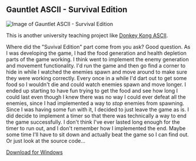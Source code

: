 ## Gauntlet ASCII - Survival Edition

![Image of Gauntlet ASCII - Survival Edition](gauntlet-ascii-survival-edition-1.png)

This is another university teaching project like [Donkey Kong ASCII](donkey-kong-ascii.html).

Where did the "Suvival Edition" part come from you ask? Good question. As I was developing the game, I had the food generation and health depletion parts of the game working. I think went to implement the enemy generation and movement functionality. I'd run the game and then go find a corner to hide in while I watched the enemies spawn and move around to make sure they were working correctly. Every once in a while I'd dart out to get some food so I wouldn't die and could watch enemies spawn and move longer. I ended up starting to have fun trying to get the food and see how long I could last even though I knew there was no way I could ever defeat all the enemies, since I had implemented a way to _stop_ enemies from spawning. Since I was having some fun with it, I decided to just leave the game as is. I did decide to implement a timer so that there was technically a way to end the game successfully. I don't think I've ever lasted long enough for the timer to run out, and I don't remember how I implemented the end. Maybe some time I'll have to sit down and actually beat the game so I can find out. Or just look at the source code...

[Download for Windows](https://mythicantdownloads.blob.core.windows.net/public/Gauntlet_ASCII_Survival_Edition.zip)